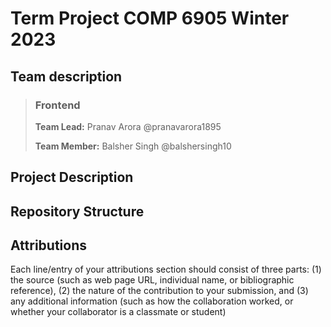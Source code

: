 # Term Project COMP 6905 Winter 2023

## Team description

> ### **Frontend**
> **Team Lead:** Pranav Arora @pranavarora1895
> 
> **Team Member:** Balsher Singh @balshersingh10

## Project Description

## Repository Structure



## Attributions

Each line/entry of your attributions section should consist of three parts: (1) the source (such as web page URL, individual name, or bibliographic reference), (2) the nature of the contribution to your submission, and (3) any additional information (such as how the collaboration worked, or whether your collaborator is a classmate or student)

